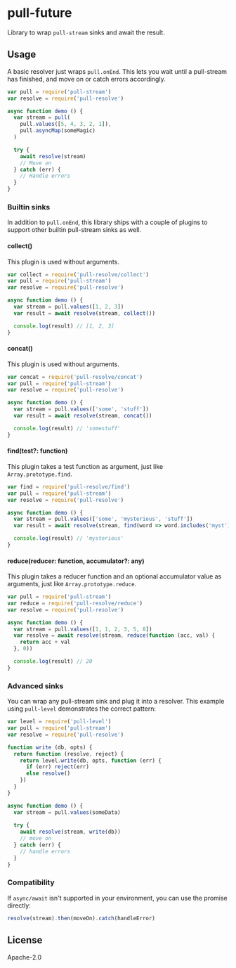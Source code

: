 # pull-future

Library to wrap `pull-stream` sinks and await the result.

## Usage

A basic resolver just wraps `pull.onEnd`. This lets you wait until a pull-stream has finished, and move on or catch errors accordingly.

```js
var pull = require('pull-stream')
var resolve = require('pull-resolve')

async function demo () {
  var stream = pull(
    pull.values([5, 4, 3, 2, 1]),
    pull.asyncMap(someMagic)
  )

  try {
    await resolve(stream)
    // Move on
  } catch (err) {
    // Handle errors
  }
}
```

### Builtin sinks

In addition to `pull.onEnd`, this library ships with a couple of plugins to support other builtin pull-stream sinks as well.

#### collect()

This plugin is used without arguments.

```js
var collect = require('pull-resolve/collect')
var pull = require('pull-stream')
var resolve = require('pull-resolve')

async function demo () {
  var stream = pull.values([1, 2, 3])
  var result = await resolve(stream, collect())

  console.log(result) // [1, 2, 3]
}
```

#### concat()

This plugin is used without arguments.

```js
var concat = require('pull-resolve/concat')
var pull = require('pull-stream')
var resolve = require('pull-resolve')

async function demo () {
  var stream = pull.values(['some', 'stuff'])
  var result = await resolve(stream, concat())

  console.log(result) // 'somestuff'
}
```

#### find(test?: function)

This plugin takes a test function as argument, just like `Array.prototype.find`.

```js
var find = require('pull-resolve/find')
var pull = require('pull-stream')
var resolve = require('pull-resolve')

async function demo () {
  var stream = pull.values(['some', 'mysterious', 'stuff'])
  var result = await resolve(stream, find(word => word.includes('myst')))

  console.log(result) // 'mysterious'
}
```

#### reduce(reducer: function, accumulator?: any)

This plugin takes a reducer function and an optional accumulator value as arguments, just like `Array.prototype.reduce`.

```js
var pull = require('pull-stream')
var reduce = require('pull-resolve/reduce')
var resolve = require('pull-resolve')

async function demo () {
  var stream = pull.values([1, 1, 2, 3, 5, 8])
  var resolve = await resolve(stream, reduce(function (acc, val) {
    return acc + val
  }, 0))

  console.log(result) // 20
}
```

### Advanced sinks

You can wrap any pull-stream sink and plug it into a resolver. This example using `pull-level` demonstrates the correct pattern:

```js
var level = require('pull-level')
var pull = require('pull-stream')
var resolve = require('pull-resolve')

function write (db, opts) {
  return function (resolve, reject) {
    return level.write(db, opts, function (err) {
      if (err) reject(err)
      else resolve()
    })
  }
}

async function demo () {
  var stream = pull.values(someData)
  
  try {
    await resolve(stream, write(db))
    // move on
  } catch (err) {
    // handle errors
  }
}
```

### Compatibility

If `async/await` isn't supported in your environment, you can use the promise directly:

```js
resolve(stream).then(moveOn).catch(handleError)
```

## License

Apache-2.0
